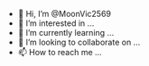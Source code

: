- 👋 Hi, I’m @MoonVic2569
- 👀 I’m interested in ...
- 🌱 I’m currently learning ...
- 💞️ I’m looking to collaborate on ...
- 📫 How to reach me ...

<!---
MoonVic2569/MoonVic2569 is a ✨ special ✨ repository because its `README.md` (this file) appears on your GitHub profile.
You can click the Preview link to take a look at your changes.
--->
